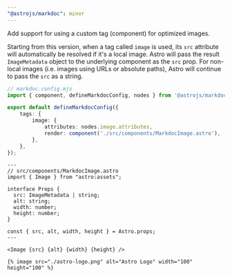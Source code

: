 ```yaml
---
"@astrojs/markdoc": minor
---
```


Add support for using a custom tag (component) for optimized images.

Starting from this version, when a tag called `image` is used, its `src` attribute will automatically be resolved if it's a local image. Astro will pass the result `ImageMetadata` object to the underlying component as the `src` prop. For non-local images (i.e. images using URLs or absolute paths), Astro will continue to pass the `src` as a string.

```ts
// markdoc.config.mjs
import { component, defineMarkdocConfig, nodes } from '@astrojs/markdoc/config';

export default defineMarkdocConfig({
	tags: {
		image: {
			attributes: nodes.image.attributes,
			render: component('./src/components/MarkdocImage.astro'),
		},
	},
});
```
```astro
---
// src/components/MarkdocImage.astro
import { Image } from "astro:assets";

interface Props {
  src: ImageMetadata | string;
  alt: string;
  width: number;
  height: number;
}

const { src, alt, width, height } = Astro.props;
---

<Image {src} {alt} {width} {height} />
```
```mdoc
{% image src="./astro-logo.png" alt="Astro Logo" width="100" height="100" %}
``````
